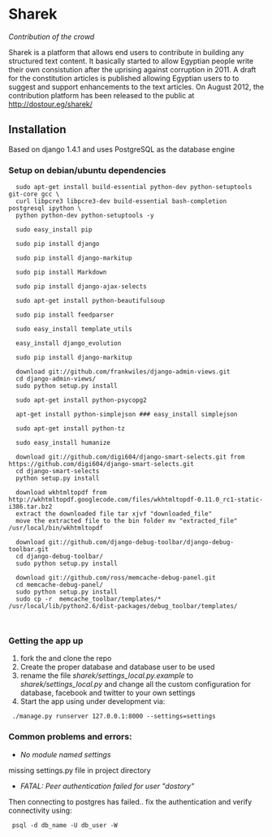 # Sharek

_Contribution of the crowd_

Sharek is a platform that allows end users to contribute in building any structured text content. It basically started to allow Egyptian people write their own consistution after the uprising against corruption in 2011. A draft for the constitution articles is published allowing Egyptian users to to suggest and support enhancements to the text articles.
On August 2012, the contribution platform has been released to the public at http://dostour.eg/sharek/

## Installation

Based on django 1.4.1 and uses PostgreSQL as the database engine

### Setup on debian/ubuntu dependencies

  ```
    sudo apt-get install build-essential python-dev python-setuptools git-core gcc \
    curl libpcre3 libpcre3-dev build-essential bash-completion postgresql ipython \
    python python-dev python-setuptools -y 

    sudo easy_install pip  

    sudo pip install django

    sudo pip install django-markitup 

    sudo pip install Markdown

    sudo pip install django-ajax-selects

    sudo apt-get install python-beautifulsoup

    sudo pip install feedparser

    sudo easy_install template_utils

    easy_install django_evolution

    sudo pip install django-markitup
	
	download git://github.com/frankwiles/django-admin-views.git
	cd django-admin-views/
	sudo python setup.py install

    sudo apt-get install python-psycopg2

    apt-get install python-simplejson ### easy_install simplejson

    sudo apt-get install python-tz

    sudo easy_install humanize
	
	download git://github.com/digi604/django-smart-selects.git from https://github.com/digi604/django-smart-selects.git
	cd django-smart-selects
	python setup.py install
	
	download wkhtmltopdf from http://wkhtmltopdf.googlecode.com/files/wkhtmltopdf-0.11.0_rc1-static-i386.tar.bz2
	extract the downloaded file tar xjvf "downloaded_file"
	move the extracted file to the bin folder mv "extracted_file" /usr/local/bin/wkhtmltopdf
	
	download git://github.com/django-debug-toolbar/django-debug-toolbar.git
	cd django-debug-toolbar/
	sudo python setup.py install
	
	download git://github.com/ross/memcache-debug-panel.git
	cd memcache-debug-panel/
	sudo python setup.py install
	sudo cp -r  memcache_toolbar/templates/*  /usr/local/lib/python2.6/dist-packages/debug_toolbar/templates/
	
	
  ```

### Getting the app up

1. fork the and clone the repo
2. Create the proper database and database user to be used
3. rename the file *sharek/settings_local.py.example* to *sharek/settings_local.py* and change all the custom configuration for database, facebook and twitter to your own settings
4. Start the app using under development via:

```
 ./manage.py runserver 127.0.0.1:8000 --settings=settings
```

### Common problems and errors:

* _No module named settings_

 missing settings.py file in project directory


* _FATAL:  Peer authentication failed for user "dostory"_

 Then connecting to postgres has failed.. fix the authentication and verify connectivity using:

 ```
  psql -d db_name -U db_user -W 
 ```



